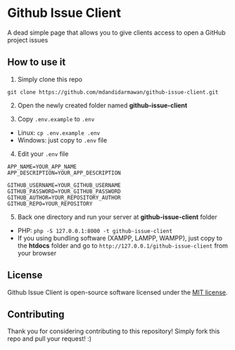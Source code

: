 # Github Issue Client
A dead simple page that allows you to give clients access to open a GitHub project issues

## How to use it
1. Simply clone this repo

`git clone https://github.com/mdandidarmawan/github-issue-client.git`

2. Open the newly created folder named __github-issue-client__

3. Copy `.env.example` to `.env`

- Linux: `cp .env.example .env`
- Windows: just copy to `.env` file

4. Edit your `.env` file

```
APP_NAME=YOUR_APP_NAME
APP_DESCRIPTION=YOUR_APP_DESCRIPTION

GITHUB_USERNAME=YOUR_GITHUB_USERNAME
GITHUB_PASSWORD=YOUR_GITHUB_PASSWORD
GITHUB_AUTHOR=YOUR_REPOSITORY_AUTHOR
GITHUB_REPO=YOUR_REPOSITORY
```

5. Back one directory and run your server at __github-issue-client__ folder

- PHP: `php -S 127.0.0.1:8000 -t github-issue-client`
- If you using bundling software (XAMPP, LAMPP, WAMPP), just copy to the **htdocs** folder and go to `http://127.0.0.1/github-issue-client` from your browser

## License
Github Issue Client is open-source software licensed under the [MIT license](https://github.com/mdandidarmawan/github-issue-client/blob/master/LICENSE.md).

## Contributing

Thank you for considering contributing to this repository! Simply fork this repo and pull your request! :)
